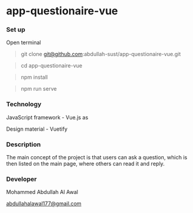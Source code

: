 # app-questionaire-vue

### Set up

Open terminal

> git clone git@github.com:abdullah-sust/app-questionaire-vue.git

> cd app-questionaire-vue

> npm install

> npm run serve


### Technology 

JavaScript framework - Vue.js as 

Design material - Vuetify

### Description

The main concept of the project is that users can ask a question, which is then listed on the main page, where others can read it and reply.

### Developer

Mohammed Abdullah Al Awal

abdullahalawal177@gmail.com
